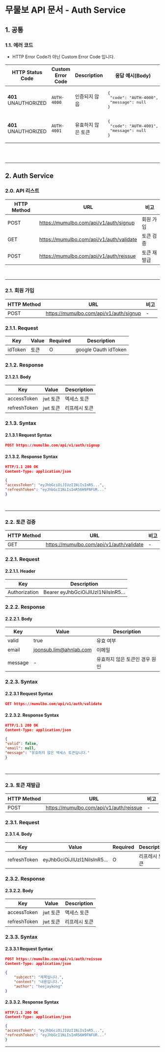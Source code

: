 # 무물보 API 문서 - Auth Service

## 1. 공통

### 1.1. 에러 코드

* HTTP Error Code가 아닌 Custom Error Code 입니다.

| HTTP Status Code     | Custom Error Code | Description | 응답 예시(Body)                                                                     |
|----------------------|-------------------|-------------|---------------------------------------------------------------------------------|
| **401** UNAUTHORIZED | `AUTH-4000`       | 인증되지 않음     | <pre lang="json">{&#13;  "code": "AUTH-4000",&#13;  "message": null&#13;}</pre> |
| **401** UNAUTHORIZED | `AUTH-4001`       | 유효하지 않은 토큰  | <pre lang="json">{&#13;  "code": "AUTH-4001",&#13;  "message": null&#13;}</pre> |

<br/><br/>

---

## 2. Auth Service

### 2.0. API 리스트

| HTTP Method | URL                                      | 비고     |
|-------------|------------------------------------------|--------|
| POST        | https://mumulbo.com/api/v1/auth/signup   | 회원 가입  |
| GET         | https://mumulbo.com/api/v1/auth/validate | 토큰 검증  |
| POST        | https://mumulbo.com/api/v1/auth/reissue  | 토큰 재발급 |

<br/>

---

### 2.1. 회원 가입

| HTTP Method | URL                                    | 비고 |
|-------------|----------------------------------------|----|
| POST        | https://mumulbo.com/api/v1/auth/signup | -  |

### 2.1.1. Request

| Key     | Value | Required | Description          |
|---------|-------|----------|----------------------|
| idToken | 토큰    | O        | google Oauth idToken |

### 2.1.2. Response

#### 2.1.2.1. Body

| Key          | Value  | Description |
|--------------|--------|-------------|
| accessToken  | jwt 토큰 | 액세스 토큰      |
| refreshToken | jwt 토큰 | 리프레시 토큰     | 

### 2.1.3. Syntax

#### 2.1.3.1 Request Syntax

``` json
POST https://mumulbo.com/api/v1/auth/signup
```

#### 2.1.3.2. Response Syntax

``` json
HTTP/1.1 200 OK
Content-Type: application/json

{
"accessToken": "eyJhbGciOiJIUzI1NiIsInR5...",
"refreshToken": "eyJhbGcI1NiIsInR56H9FNFUR..."
}
```

<br/>

---

### 2.2. 토큰 검증

| HTTP Method | URL                                      | 비고 |
|-------------|------------------------------------------|----|
| GET         | https://mumulbo.com/api/v1/auth/validate | -  |

### 2.2.1. Request

#### 2.2.1.1. Header

| Key           | Description                        |
|---------------|------------------------------------|
| Authorization | Bearer eyJhbGciOiJIUzI1NiIsInR5... |

### 2.2.2. Response

#### 2.2.2.1. Body

| Key     | Value                  | Description       |
|---------|------------------------|-------------------|
| valid   | true                   | 유효 여부             |
| email   | joonsub.lim@ahnlab.com | 이메일               |
| message | -                      | 유효하지 않은 토큰인 경우 원인 |

### 2.2.3. Syntax

#### 2.2.3.1 Request Syntax

``` json
GET https://mumulbo.com/api/v1/auth/validate
```

#### 2.2.3.2. Response Syntax

``` json
HTTP/1.1 200 OK
Content-Type: application/json

{
"valid": false,
"email": null,
"message": "유효하지 않은 액세스 토큰입니다."
}
```

<br/>

---

### 2.3. 토큰 재발급

| HTTP Method | URL                                     | 비고 |
|-------------|-----------------------------------------|----|
| POST        | https://mumulbo.com/api/v1/auth/reissue | -  |

### 2.3.1. Request

#### 2.3.1.4. Body

| Key          | Value                       | Required | Description |
|--------------|-----------------------------|----------|-------------|
| refreshToken | eyJhbGciOiJIUzI1NiIsInR5... | O        | 리프레시 토큰     |

### 2.3.2. Response

#### 2.3.2.2. Body

| Key          | Value  | Description |
|--------------|--------|-------------|
| accessToken  | jwt 토큰 | 액세스 토큰      |
| refreshToken | jwt 토큰 | 리프레시 토큰     | 

### 2.3.3. Syntax

#### 2.3.3.1 Request Syntax

``` json
POST https://mumulbo.com/api/v1/auth/reissue
Content-Type: application/json

{
    "subject": "제목입니다.",
    "content": "내용입니다.",
    "author": "heejaykong"
}
```

#### 2.3.3.2. Response Syntax

``` json
HTTP/1.1 200 OK
Content-Type: application/json

{
"accessToken": "eyJhbGciOiJIUzI1NiIsInR5...",
"refreshToken": "eyJhbGcI1NiIsInR56H9FNFUR..."
}
```

---
